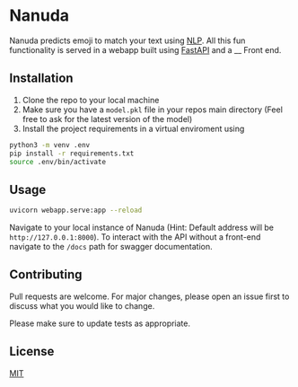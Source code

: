 # Nanuda

Nanuda predicts emoji to match your text using [NLP](https://en.wikipedia.org/wiki/Natural_language_processing). All this fun functionality is served in a webapp built using [FastAPI](https://fastapi.tiangolo.com/) and a __ Front end.

## Installation

1. Clone the repo to your local machine
2. Make sure you have a `model.pkl` file in your repos main directory (Feel free to ask for the latest version of the model)
3. Install the project requirements in a virtual enviroment using

```bash
python3 -m venv .env
pip install -r requirements.txt
source .env/bin/activate
```

## Usage

```bash
uvicorn webapp.serve:app --reload
```

Navigate to your local instance of Nanuda (Hint: Default address will be `http://127.0.0.1:8000`). To interact with the API without a front-end navigate to the `/docs` path for swagger documentation.

## Contributing
Pull requests are welcome. For major changes, please open an issue first to discuss what you would like to change.

Please make sure to update tests as appropriate.

## License
[MIT](https://choosealicense.com/licenses/mit/)